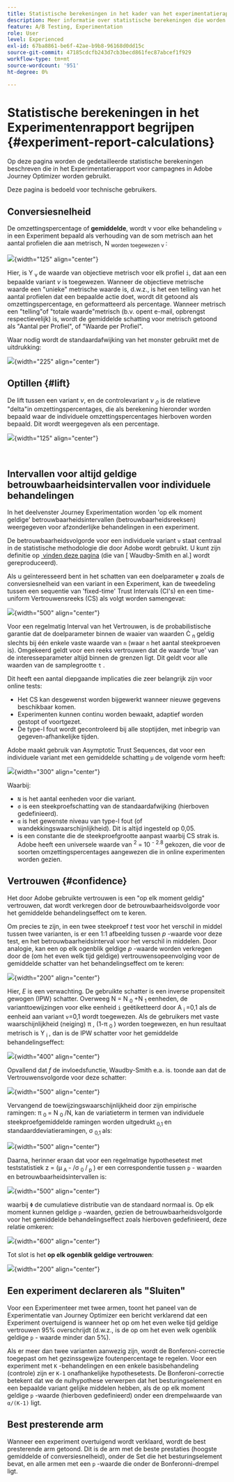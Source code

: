 ```yaml
---
title: Statistische berekeningen in het kader van het experimentatierapport
description: Meer informatie over statistische berekeningen die worden gebruikt bij het uitvoeren van experimentrapporten
feature: A/B Testing, Experimentation
role: User
level: Experienced
exl-id: 67ba8861-be6f-42ae-b9b8-96168d0dd15c
source-git-commit: 47185cdcfb243d7cb3becd861fec87abcef1f929
workflow-type: tm+mt
source-wordcount: '951'
ht-degree: 0%

---
```


# Statistische berekeningen in het Experimentenrapport begrijpen {#experiment-report-calculations}

Op deze pagina worden de gedetailleerde statistische berekeningen beschreven die in het Experimentatierapport voor campagnes in Adobe Journey Optimizer worden gebruikt.

Deze pagina is bedoeld voor technische gebruikers.

## Conversiesnelheid

De omzettingspercentage of **gemiddelde**, wordt ν <sub> </sub> voor elke behandeling `ν` in een Experiment bepaald als verhouding van de som metrisch aan het aantal profielen die aan metrisch, N <sub> worden toegewezen ν </sub>:

![](assets/statistical_1.png){width="125" align="center"}

Hier, is Y <sub> ν </sub> de waarde van objectieve metrisch voor elk profiel `i`, dat aan een bepaalde variant *ν* is toegewezen. Wanneer de objectieve metrische waarde een &quot;unieke&quot; metrische waarde is, d.w.z., is het een telling van het aantal profielen dat een bepaalde actie doet, wordt dit getoond als omzettingspercentage, en geformatteerd als percentage. Wanneer metrisch een &quot;telling&quot;of &quot;totale waarde&quot;metrisch (b.v. opent e-mail, opbrengst respectievelijk) is, wordt de gemiddelde schatting voor metrisch getoond als &quot;Aantal per Profiel&quot;, of &quot;Waarde per Profiel&quot;.

Waar nodig wordt de standaardafwijking van het monster gebruikt met de uitdrukking:

![](assets/statistical_2.png){width="225" align="center"}

## Optillen {#lift}

De lift tussen een variant *ν*, en de controlevariant *ν <sub> 0</sub>* is de relatieve &quot;delta&quot;in omzettingspercentages, die als berekening hieronder worden bepaald waar de individuele omzettingspercentages hierboven worden bepaald. Dit wordt weergegeven als een percentage.

![](assets/statistical_3.png){width="125" align="center"}

</br>

## Intervallen voor altijd geldige betrouwbaarheidsintervallen voor individuele behandelingen

In het deelvenster Journey Experimentation worden &#39;op elk moment geldige&#39; betrouwbaarheidsintervallen (betrouwbaarheidsreeksen) weergegeven voor afzonderlijke behandelingen in een experiment.

De betrouwbaarheidsvolgorde voor een individuele variant `ν` staat centraal in de statistische methodologie die door Adobe wordt gebruikt. U kunt zijn definitie op [&#x200B; vinden deze pagina &#x200B;](https://doi.org/10.48550/arXiv.2103.06476) (die van [ Waudby-Smith en al.] wordt gereproduceerd).

Als u geïnteresseerd bent in het schatten van een doelparameter `ψ` zoals de conversiesnelheid van een variant in een Experiment, kan de tweedeling tussen een sequentie van &#39;fixed-time&#39; Trust Intervals (CI&#39;s) en een time-uniform Vertrouwensreeks (CS) als volgt worden samengevat:

![](assets/statistical_4.png){width="500" align="center"}

Voor een regelmatig Interval van het Vertrouwen, is de probabilistische garantie dat de doelparameter binnen de waaier van waarden Ċ <sub> n </sub> geldig slechts bij één enkele vaste waarde van `n` (waar `n` het aantal steekproeven is). Omgekeerd geldt voor een reeks vertrouwen dat de waarde &#39;true&#39; van de interesseparameter altijd binnen de grenzen ligt. Dit geldt voor alle waarden van de samplegrootte `t` .

Dit heeft een aantal diepgaande implicaties die zeer belangrijk zijn voor online tests:

* Het CS kan desgewenst worden bijgewerkt wanneer nieuwe gegevens beschikbaar komen.
* Experimenten kunnen continu worden bewaakt, adaptief worden gestopt of voortgezet.
* De type-I fout wordt gecontroleerd bij alle stoptijden, met inbegrip van gegeven-afhankelijke tijden.

Adobe maakt gebruik van Asymptotic Trust Sequences, dat voor een individuele variant met een gemiddelde schatting `μ` de volgende vorm heeft:

![](assets/statistical_5.png){width="300" align="center"}

Waarbij:

* `N` is het aantal eenheden voor die variant.
* `σ` is een steekproefschatting van de standaardafwijking (hierboven gedefinieerd).
* `α` is het gewenste niveau van type-I fout (of wandekkingswaarschijnlijkheid). Dit is altijd ingesteld op 0,05.
* <sup>  </sup> is een constante die de steekproefgrootte aanpast waarbij CS strak is. Adobe heeft een universele waarde van <sup> 2 </sup> = 10 <sup> - 2.8 </sup> gekozen, die voor de soorten omzettingspercentages aangewezen die in online experimenten worden gezien.

## Vertrouwen {#confidence}

Het door Adobe gebruikte vertrouwen is een &quot;op elk moment geldig&quot; vertrouwen, dat wordt verkregen door de betrouwbaarheidsvolgorde voor het gemiddelde behandelingseffect om te keren.

Om precies te zijn, in een twee steekproef *t* test voor het verschil in middel tussen twee varianten, is er een 1:1 afbeelding tussen *p* -waarde voor deze test, en het betrouwbaarheidsinterval voor het verschil in middelen. Door analogie, kan een op elk ogenblik geldige *p* -waarde worden verkregen door de (om het even welk tijd geldige) vertrouwensopeenvolging voor de gemiddelde schatter van het behandelingseffect om te keren:

![](assets/statistical_6.png){width="200" align="center"}

Hier, *E* is een verwachting. De gebruikte schatter is een inverse propensiteit gewogen (IPW) schatter. Overweeg N = N <sub> 0 </sub> +N <sub> 1 </sub> eenheden, de varianttoewijzingen voor elke eenheid `i` geëtiketteerd door A <sub> i </sub>=0,1 als de eenheid aan variant `ν`=0,1 wordt toegewezen. Als de gebruikers met vaste waarschijnlijkheid (neiging) π <sub> </sub>, (1-π <sub> 0 </sub>) worden toegewezen, en hun resultaat metrisch is Y <sub> i </sub>, dan is de IPW schatter voor het gemiddelde behandelingseffect:

![](assets/statistical_12.png){width="400" align="center"}

Opvallend dat *f* de invloedsfunctie, Waudby-Smith e.a. is. toonde aan dat de Vertrouwensvolgorde voor deze schatter:

![](assets/statistical_7.png){width="500" align="center"}

Vervangend de toewijzingswaarschijnlijkheid door zijn empirische ramingen: π <sub> 0 </sub> = N <sub> 0 </sub>/N, kan de variatieterm in termen van individuele steekproefgemiddelde ramingen worden uitgedrukt <sub> 0,1 </sub> en standaarddeviatieramingen, σ <sub> 0,1 </sub> als:

![](assets/statistical_8.png){width="500" align="center"}

Daarna, herinner eraan dat voor een regelmatige hypothesetest met teststatistiek z = (μ<sub> A </sub> - /σ <sub> 0 </sub> /<sub> p </sub>) er een correspondentie tussen `p` - waarden en betrouwbaarheidsintervallen is:

![](assets/statistical_9.png){width="500" align="center"}

waarbij `Φ` de cumulatieve distributie van de standaard normaal is. Op elk moment kunnen geldige `p` -waarden, gezien de betrouwbaarheidsvolgorde voor het gemiddelde behandelingseffect zoals hierboven gedefinieerd, deze relatie omkeren:

![](assets/statistical_10.png){width="600" align="center"}

Tot slot is het **op elk ogenblik geldige vertrouwen**:

![](assets/statistical_11.png){width="200" align="center"}

## Een experiment declareren als &quot;Sluiten&quot;

Voor een Experimenteer met twee armen, toont het paneel van de Experimentatie van Journey Optimizer een bericht verklarend dat een Experiment **&#x200B;**&#x200B;overtuigend is wanneer het op om het even welke tijd geldige vertrouwen 95% overschrijdt (d.w.z., is de op om het even welk ogenblik geldige `p` - waarde minder dan 5%).

Als er meer dan twee varianten aanwezig zijn, wordt de Bonferoni-correctie toegepast om het gezinssgewijze foutenpercentage te regelen. Voor een experiment met `K` -behandelingen en een enkele basisbehandeling (controle) zijn er `K-1` onafhankelijke hypothesetests. De Bonferoni-correctie betekent dat we de nulhypothese verwerpen dat het besturingselement en een bepaalde variant gelijke middelen hebben, als de op elk moment geldige `p` -waarde (hierboven gedefinieerd) onder een drempelwaarde van `α/(K-1)` ligt.

## Best presterende arm

Wanneer een experiment overtuigend wordt verklaard, wordt de best presterende arm getoond. Dit is de arm met de beste prestaties (hoogste gemiddelde of conversiesnelheid), onder de Set die het besturingselement bevat, en alle armen met een `p` -waarde die onder de Bonferonni-drempel ligt.
